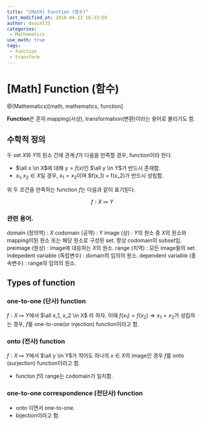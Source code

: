 ```yaml
---
title: "[Math] Function (함수)"
last_modified_at: 2018-04-23 18:33:59
author: dsaint31
categories: 
 - Mathematics
use_math: true
tags: 
 - function
 - transform
---
```


# [Math] Function (함수)
@(Mathematics)[math, mathematics, function]

**Function**은 흔히 mapping(사상), transformation(변환)이라는 용어로 불리기도 함.

## 수학적 정의

두 set $X$와 $Y$의 원소 간에 관계 $f$가 다음을 만족할 경우, function이라 한다.

* $\all x \in X$에 대해 $y=f(x)$인 $\all y \in Y$가 반드시 존재함.
* $x_1, x_2 \in X$일 경우, $x_1=x_2$이며 $f(x_1) = f(x_2)가 반드시 성립함.

위 두 조건을 만족하는 function $f$는 다음과 같이 표기된다.

$$
f: X \mapsto Y
$$

### 관련 용어.

domain (정의역) : $X$
codomain (공역) : $Y$
image (상) : $Y$의 원소 중 $X$의 원소와 mapping이된 원소 또는 해당 원소로 구성된 set. 항상 codomain의 subset임.
preimage (원상) : image에 대응하는 $X$의 원소.
range (치역) : 모든 image들의 set.
indepedent variable (독립변수) : domain의 임의의 원소.
dependent variable (종속변수) : range의 임의의 원소.

## Types of function

### one-to-one (단사) function

$f:X \mapsto Y$에서 $\all x_1, x_2 \in X$ 라 하자.
이때 $f(x_1) = f(x_2) \Rightarrow x_1 = x_2$가 성립하는 경우,
$f$를 one-to-one(or injection) function이라고 함. 

### onto (전사) function

$f:X \mapsto Y$에서 $\all y \in Y$가 적어도 하나의 $x \in X$의 image인 경우
$f$를 onto (surjection) function이라고 함.

* functon $f$의 range는 codomain가 일치함.


### one-to-one correspondence (전단사) function

* onto 이면서 one-to-one.
* bijection이라고 함.

